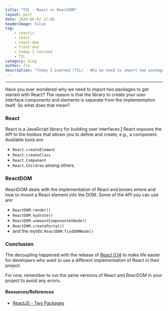 ```yaml
---
title: "TIL - React vs ReactDOM"
layout: post
date: 2020-06-02 22:08
headerImage: false
tag:
    - reactjs
    - react
    - react-dom
    - front-end
    - today I learned
    - TIL
category: blog
author: flo
description: "Today I Learned (TIL) - Why we need to import two packages (react/react-dom) to get started with React and what the main differences of them are."
---
```


---

Have you ever wondered why we need to import two packages to get started with React? The reason is that the library to create your user interface components and elements is separate from the implementation itself. So what does that mean?

### React

React is a JavaScript library for building user interfaces.[1] React exposes the API to the toolbox that allows you to define and create, e.g., a component. Available tools are:

-   `React.createElement`
-   `React.createClass`
-   `React.Component`
-   `React.Children` among others.

### ReactDOM

ReactDOM deals with the implementation of React and knows where and how to mount a React element into the DOM. Some of the API you can use are:

-   `ReactDOM.render()`
-   `ReactDOM.hydrate()`
-   `ReactDOM.unmountComponentAtNode()`
-   `ReactDOM.createPortal()`
-   and the mystic `ReactDOM.findDOMNode()`

### Conclusion

The decoupling happened with the release of [React 0.14](https://reactjs.org/blog/2015/07/03/react-v0.14-beta-1.html#two-packages) to make life easier for developers who want to use a different implementation of React in their project.

For now, remember to run the same versions of React and ReacDOM in your project to avoid any errors.

#### Resources/References

-   [ReactJS - Two Packages](https://reactjs.org/blog/2015/07/03/react-v0.14-beta-1.html#two-packages)

[1]: https://reactjs.org/docs/getting-started.html

